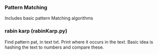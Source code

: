 ### Pattern Matching

Includes basic pattern Matching algorithms


### rabin karp (rabinKarp.py)

Find pattern pat, in text txt. Print where it occurs in the text. Basic idea is hashing the text to numbers and compare these.
